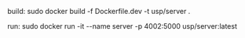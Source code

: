 build:
sudo docker build -f Dockerfile.dev -t usp/server .

run:
sudo docker run -it --name server -p 4002:5000 usp/server:latest